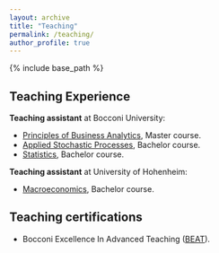 ```yaml
---
layout: archive
title: "Teaching"
permalink: /teaching/
author_profile: true
---
```


{% include base_path %}
## Teaching Experience

**Teaching assistant** at Bocconi University:
* [Principles of Business Analytics](http://didattica.unibocconi.eu/ts/tsn_anteprima.php?cod_ins=20486&anno=2019&IdPag=6162), Master course.
* [Applied Stochastic Processes](http://didattica.unibocconi.eu/ts/tsn_anteprima.php?cod_ins=30515&anno=2019&IdPag=6165), Bachelor course.
* [Statistics](http://didattica.unibocconi.eu/ts/tsn_anteprima.php?cod_ins=30001&anno=2019&ric_cdl=TR08&IdPag=61643), Bachelor course.


**Teaching assistant** at University of Hohenheim:
* [Macroeconomics](https://www.uni-hohenheim.de/modulkatalog/modul/gvwl-2-einkommen-beschaeftigung-und-inflation-5207-070), Bachelor course.


## Teaching certifications
* Bocconi Excellence In Advanced Teaching ([BEAT](https://bestr.it/project/show/114?ln=en)).

